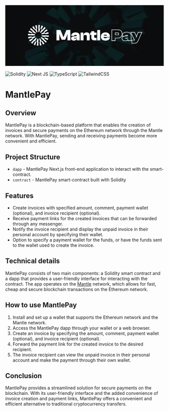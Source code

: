 <img src="./public/banner.png">

![Solidity](https://img.shields.io/badge/Solidity-%23363636.svg?style=for-the-badge&logo=solidity&logoColor=white)
![Next JS](https://img.shields.io/badge/Next-black?style=for-the-badge&logo=next.js&logoColor=white)
![TypeScript](https://img.shields.io/badge/typescript-%23007ACC.svg?style=for-the-badge&logo=typescript&logoColor=white)
![TailwindCSS](https://img.shields.io/badge/tailwindcss-%2338B2AC.svg?style=for-the-badge&logo=tailwind-css&logoColor=white)

# MantlePay
## Overview

MantlePay is a blockchain-based platform that enables the creation of invoices and secure payments on the Ethereum network through the Mantle network. With MantlePay, sending and receiving payments become more convenient and efficient.

## Project Structure

- `dapp` - MantlePay Next.js front-end application to interact with the smart-contract.
- `contract` - MantlePay smart-contract built with Solidity

## Features

- Create invoices with specified amount, comment, payment wallet (optional), and invoice recipient (optional).
- Receive payment links for the created invoices that can be forwarded through any messenger.
- Notify the invoice recipient and display the unpaid invoice in their personal account by specifying their wallet.
- Option to specify a payment wallet for the funds, or have the funds sent to the wallet used to create the invoice.

## Technical details

MantlePay consists of two main components: a Solidity smart contract and a dapp that provides a user-friendly interface for interacting with the contract. The app operates on the <a target="_blank" href="https://www.mantle.xyz/">Mantle</a> network, which allows for fast, cheap and secure blockchain transactions on the Ethereum network.

## How to use MantlePay

1. Install and set up a wallet that supports the Ethereum network and the Mantle network.
2. Access the MantlePay dapp through your wallet or a web browser.
3. Create an invoice by specifying the amount, comment, payment wallet (optional), and invoice recipient (optional).
4. Forward the payment link for the created invoice to the desired recipient.
5. The invoice recipient can view the unpaid invoice in their personal account and make the payment through their own wallet.

## Conclusion

MantlePay provides a streamlined solution for secure payments on the blockchain. With its user-friendly interface and the added convenience of invoice creation and payment links, MantlePay offers a convenient and efficient alternative to traditional cryptocurrency transfers.
